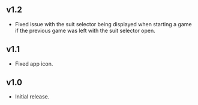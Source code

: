 ## v1.2
- Fixed issue with the suit selector being displayed when starting a game if the previous game was left with the suit selector open.

## v1.1
- Fixed app icon.

## v1.0

- Initial release.